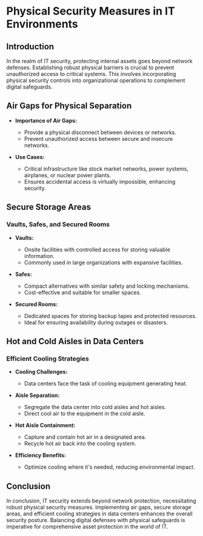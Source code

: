 # Physical Security Measures in IT Environments

## Introduction

In the realm of IT security, protecting internal assets goes beyond network defenses. Establishing robust physical barriers is crucial to prevent unauthorized access to critical systems. This involves incorporating physical security controls into organizational operations to complement digital safeguards.

## Air Gaps for Physical Separation

- **Importance of Air Gaps:**
    - Provide a physical disconnect between devices or networks.
    - Prevent unauthorized access between secure and insecure networks.

- **Use Cases:**
    - Critical infrastructure like stock market networks, power systems, airplanes, or nuclear power plants.
    - Ensures accidental access is virtually impossible, enhancing security.

## Secure Storage Areas

### Vaults, Safes, and Secured Rooms

- **Vaults:**
    - Onsite facilities with controlled access for storing valuable information.
    - Commonly used in large organizations with expansive facilities.

- **Safes:**
    - Compact alternatives with similar safety and locking mechanisms.
    - Cost-effective and suitable for smaller spaces.

- **Secured Rooms:**
    - Dedicated spaces for storing backup tapes and protected resources.
    - Ideal for ensuring availability during outages or disasters.

## Hot and Cold Aisles in Data Centers

### Efficient Cooling Strategies

- **Cooling Challenges:**
    - Data centers face the task of cooling equipment generating heat.

- **Aisle Separation:**
    - Segregate the data center into cold aisles and hot aisles.
    - Direct cool air to the equipment in the cold aisle.

- **Hot Aisle Containment:**
    - Capture and contain hot air in a designated area.
    - Recycle hot air back into the cooling system.

- **Efficiency Benefits:**
    - Optimize cooling where it's needed, reducing environmental impact.

## Conclusion

In conclusion, IT security extends beyond network protection, necessitating robust physical security measures. Implementing air gaps, secure storage areas, and efficient cooling strategies in data centers enhances the overall security posture. Balancing digital defenses with physical safeguards is imperative for comprehensive asset protection in the world of IT.